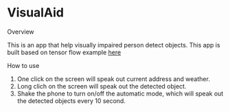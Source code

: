 # VisualAid
 
Overview

This is an app that help visually impaired person detect objects. This app is built based on tensor flow example [here](https://github.com/tensorflow/examples/tree/master/lite/examples/object_detection/android)

How to use
1. One click on the screen will speak out current address and weather.
2. Long clich on the screen will speak out the detected object.
3. Shake the phone to turn on/off the automatic mode, which will speak out the detected objects every 10 second.
